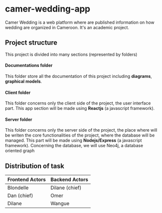 # camer-wedding-app
Camer Wedding is a web platform where are published information on how wedding are organized in Cameroon. It's an academic project.

## Project structure

This project is divided into many sections (represented by folders)

#### Documentations folder

This folder store all the documentation of this project including **diagrams**, **graphical models**.

#### Client folder

This folder concerns only the client side of the project, the user interface part.
This app section will be made using **Reactjs** (a javascript framework).

#### Server folder

This folder concerns only the server side of the project, the place where will be writen the core functionalities of the project, where the database will be managed.
This part will be made using **Nodejs/Express** (a javascript framework). Concerning the database, we will use Neo4j, a database oriented graph

## Distribution of task

| Frontend Actors                   | Backend Actors                        |
| ---                               | ---                                   |
| Blondelle                         | Dilane (chief)                        |
| Dan (chief)                       | Omer                                  |
| Dilane                            | Wangue                                |
